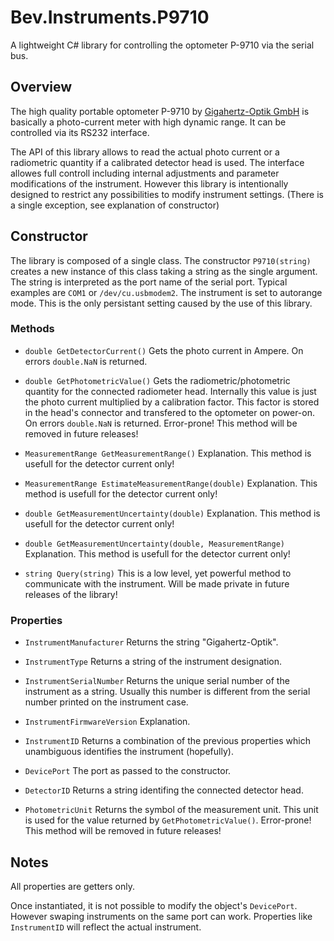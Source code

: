 # Bev.Instruments.P9710

A lightweight C# library for controlling the optometer P-9710 via the serial bus.

## Overview

The high quality portable optometer P-9710 by [Gigahertz-Optik GmbH](https://www.gigahertz-optik.com/) is basically a photo-current meter with high dynamic range. It can be controlled via its RS232 interface.

The API of this library allows to read the actual photo current or a radiometric quantity if a calibrated detector head is used. The interface allowes full controll including internal adjustments and parameter modifications of the instrument. However this library is intentionally  designed to restrict any possibilities to modify instrument settings. (There is a single exception, see explanation of constructor) 

## Constructor

The library is composed of a single class. The constructor `P9710(string)` creates a new instance of this class taking a string as the single argument. The string is interpreted as the port name of the serial port. Typical examples are `COM1` or `/dev/cu.usbmodem2`. The instrument is set to autorange mode. This is the only persistant setting caused by the use of this library.

### Methods

* `double GetDetectorCurrent()`
Gets the photo current in Ampere. On errors `double.NaN` is returned.
 
* `double GetPhotometricValue()`
Gets the radiometric/photometric quantity for the connected radiometer head. Internally this value is just the photo current multiplied by a calibration factor. This factor is stored in the head's connector and transfered to the optometer on power-on. On errors `double.NaN` is returned.
Error-prone! This method will be removed in future releases!
 
* `MeasurementRange GetMeasurementRange()`
Explanation. This method is usefull for the detector current only!

* `MeasurementRange EstimateMeasurementRange(double)`
Explanation. This method is usefull for the detector current only!

* `double GetMeasurementUncertainty(double)`
Explanation. This method is usefull for the detector current only!

* `double GetMeasurementUncertainty(double, MeasurementRange)`
Explanation. This method is usefull for the detector current only!

* `string Query(string)`
This is a low level, yet powerful method to communicate with the instrument. Will be made private in future releases of the library!
 
### Properties

* `InstrumentManufacturer`
Returns the string "Gigahertz-Optik".

* `InstrumentType`
Returns a string of the instrument designation.

* `InstrumentSerialNumber`
Returns the unique serial number of the instrument as a string. Usually this number is different from the serial number printed on the instrument case.

* `InstrumentFirmwareVersion`
Explanation.

* `InstrumentID`
Returns a combination of the previous properties which unambiguous identifies the instrument (hopefully).

* `DevicePort`
The port as passed to the constructor.

* `DetectorID`
Returns a string identifing the connected detector head.

* `PhotometricUnit`
Returns the symbol of the measurement unit. This unit is used for the value returned by `GetPhotometricValue()`. Error-prone! This method will be removed in future releases!

## Notes

All properties are getters only.

Once instantiated, it is not possible to modify the object's `DevicePort`. However swaping  instruments on the same port can work. Properties like `InstrumentID` will reflect the actual instrument.


